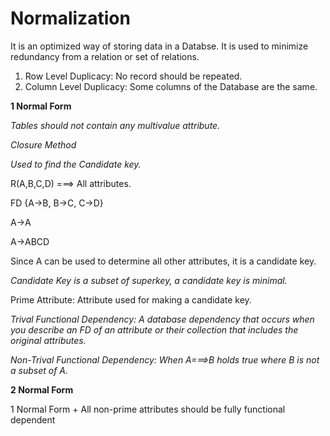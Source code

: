 # Normalization

It is an optimized way of storing data in a Databse. It is used to minimize redundancy from a relation or set of relations.

1. Row Level Duplicacy: No record should be repeated.
2. Column Level Duplicacy: Some columns of the Database are the same.

**1 Normal Form**

*Tables should not contain any multivalue attribute.*

*Closure Method*

*Used to find the Candidate key.*

R(A,B,C,D) ===> All attributes.

FD  {A->B, B->C, C->D}

A->A

A->ABCD

Since A can be used to determine all other attributes, it is a candidate key.

*Candidate Key is a subset of superkey, a candidate key is minimal.*

Prime Attribute: Attribute used for making a candidate key.

*Trival Functional Dependency: A database dependency that occurs when you describe an FD of an attribute or their collection that includes the original attributes.*

*Non-Trival Functional Dependency: When A===>B holds true where B is not a subset of A.*

**2 Normal Form**

1 Normal Form + All non-prime attributes should be fully functional dependent 